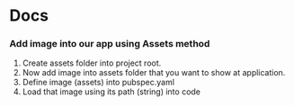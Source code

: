 # Docs

### Add image into our app using Assets method
1. Create assets folder into project root.
2. Now add image into assets folder that you want to show at application.
3. Define image (assets) into pubspec.yaml
4. Load that image using its path (string) into code 